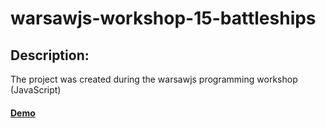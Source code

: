 # warsawjs-workshop-15-battleships

## Description:
The project was created during the warsawjs programming workshop 
(JavaScript)

#### [Demo](https://strelicja.github.io/warsawjs-workshop-15-battleships/)


